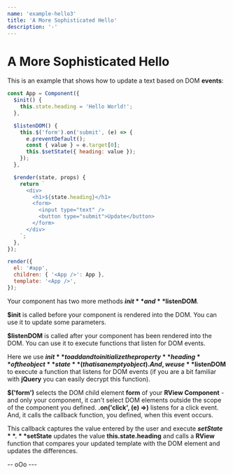 ```yaml
---
name: 'example-hello3'
title: 'A More Sophisticated Hello'
description: '-'
---
```


# A More Sophisticated Hello

This is an example that shows how to update a text based on DOM **events**:

```javascript
const App = Component({
  $init() {
    this.state.heading = 'Hello World!';
  },

  $listenDOM() {
    this.$('form').on('submit', (e) => {
      e.preventDefault();
      const { value } = e.target[0];
      this.$setState({ heading: value });
    });
  },

  $render(state, props) {
    return `
      <div>
        <h1>${state.heading}</h1>
        <form>
          <input type="text" />
          <button type="submit">Update</button>
        </form>
      </div>
    `;
  },
});

render({
  el: '#app',
  children: { '<App />': App },
  template: '<App />',
});
```

Your component has two more methods **$init** and **$listenDOM**.

**$init** is called before your component is rendered into the DOM. You can use it to update some parameters.

**$listenDOM** is called after your component has been rendered into the DOM. You can use it to execute functions that listen for DOM events.

Here we use **$init** to add and to initialize the property **heading** of the object **state** (that is an empty object). And, we use **$listenDOM** to execute a function that listens for DOM events (if you are a bit familiar with **jQuery** you can easily decrypt this function).

**$('form')** selects the DOM child element **form** of your **RView Component** - and only your component, it can't select DOM elements outside the scope of the component you defined. **.on('click', (e) =>)** listens for a click event. And, it calls the callback function, you defined, when this event occurs.

This callback captures the value entered by the user and execute **$setState**. **$setState** updates the value **this.state.heading** and calls a **RView** function that compares your updated template with the DOM element and updates the differences.

--  oOo ---
